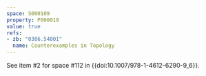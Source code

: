 ```yaml
---
space: S000109
property: P000019
value: true
refs:
- zb: "0386.54001"
  name: Counterexamples in Topology
---
```


See item #2 for space #112 in {{doi:10.1007/978-1-4612-6290-9_6}}.
